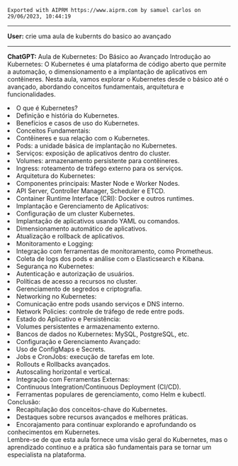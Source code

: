 ```
Exported with AIPRM https://www.aiprm.com by samuel carlos on 29/06/2023, 10:44:19
```

---


**User:**
crie uma aula de kubernts do basico ao avançado

---

**ChatGPT:**
Aula de Kubernetes: Do Básico ao Avançado
Introdução ao Kubernetes:
O Kubernetes é uma plataforma de código aberto que permite a automação, o dimensionamento e a implantação de aplicativos
em contêineres. Nesta aula, vamos explorar o Kubernetes desde o básico até o avançado, abordando conceitos fundamentais,
arquitetura e funcionalidades.
<li>O que é Kubernetes?</li>
<li>Definição e história do Kubernetes.</li>
<li>Benefícios e casos de uso do Kubernetes.</li>
<li>Conceitos Fundamentais:</li>
<li>Contêineres e sua relação com o Kubernetes.</li>
<li>Pods: a unidade básica de implantação no Kubernetes.</li>
<li>Serviços: exposição de aplicativos dentro do cluster.</li>
<li>Volumes: armazenamento persistente para contêineres.</li>
<li>Ingress: roteamento de tráfego externo para os serviços.</li>
<li>Arquitetura do Kubernetes:</li>
<li>Componentes principais: Master Node e Worker Nodes.</li>
<li>API Server, Controller Manager, Scheduler e ETCD.</li>
<li>Container Runtime Interface (CRI): Docker e outros runtimes.</li>
<li>Implantação e Gerenciamento de Aplicativos:</li>
<li>Configuração de um cluster Kubernetes.</li>
<li>Implantação de aplicativos usando YAML ou comandos.</li>
<li>Dimensionamento automático de aplicativos.</li>
<li>Atualização e rollback de aplicativos.</li>
<li>Monitoramento e Logging:</li>
<li>Integração com ferramentas de monitoramento, como Prometheus.</li>
<li>Coleta de logs dos pods e análise com o Elasticsearch e Kibana.</li>
<li>Segurança no Kubernetes:</li>
<li>Autenticação e autorização de usuários.</li>
<li>Políticas de acesso a recursos no cluster.</li>
<li>Gerenciamento de segredos e criptografia.</li>
<li>Networking no Kubernetes:</li>
<li>Comunicação entre pods usando serviços e DNS interno.</li>
<li>Network Policies: controle de tráfego de rede entre pods.</li>
<li>Estado do Aplicativo e Persistência:</li>
<li>Volumes persistentes e armazenamento externo.</li>
<li>Bancos de dados no Kubernetes: MySQL, PostgreSQL, etc.</li>
<li>Configuração e Gerenciamento Avançado:</li>
<li>Uso de ConfigMaps e Secrets.</li>
<li>Jobs e CronJobs: execução de tarefas em lote.</li>
<li>Rollouts e Rollbacks avançados.</li>
<li>Autoscaling horizontal e vertical.</li>
<li>Integração com Ferramentas Externas:</li>
<li>Continuous Integration/Continuous Deployment (CI/CD).</li>
<li>Ferramentas populares de gerenciamento, como Helm e kubectl.</li>
Conclusão:
<li>Recapitulação dos conceitos-chave do Kubernetes.</li>
<li>Destaques sobre recursos avançados e melhores práticas.</li>
<li>Encorajamento para continuar explorando e aprofundando os conhecimentos em Kubernetes.</li>
Lembre-se de que esta aula fornece uma visão geral do Kubernetes, mas o aprendizado contínuo e a prática são
fundamentais para se tornar um especialista na plataforma.